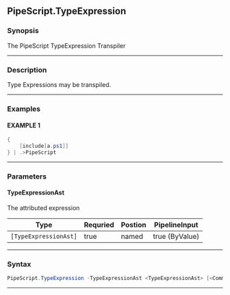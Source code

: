 
PipeScript.TypeExpression
-------------------------
### Synopsis
The PipeScript TypeExpression Transpiler

---
### Description

Type Expressions may be transpiled.

---
### Examples
#### EXAMPLE 1
```PowerShell
{
    [include[a.ps1]]
} | .>PipeScript
```

---
### Parameters
#### **TypeExpressionAst**

The attributed expression



|Type                     |Requried|Postion|PipelineInput |
|-------------------------|--------|-------|--------------|
|```[TypeExpressionAst]```|true    |named  |true (ByValue)|
---
### Syntax
```PowerShell
PipeScript.TypeExpression -TypeExpressionAst <TypeExpressionAst> [<CommonParameters>]
```
---



